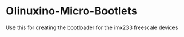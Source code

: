 Olinuxino-Micro-Bootlets
========================

Use this for creating the bootloader for the imx233 freescale devices